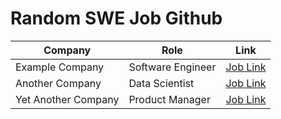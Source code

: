 # Random SWE Job Github

| Company          | Role               | Link                           |
|------------------|--------------------|--------------------------------|
| Example Company  | Software Engineer  | [Job Link](https://example.com/job)  |
| Another Company  | Data Scientist     | [Job Link](https://anothercompany.com/job) |
| Yet Another Company | Product Manager | [Job Link](https://yetanothercompany.com/job) |
